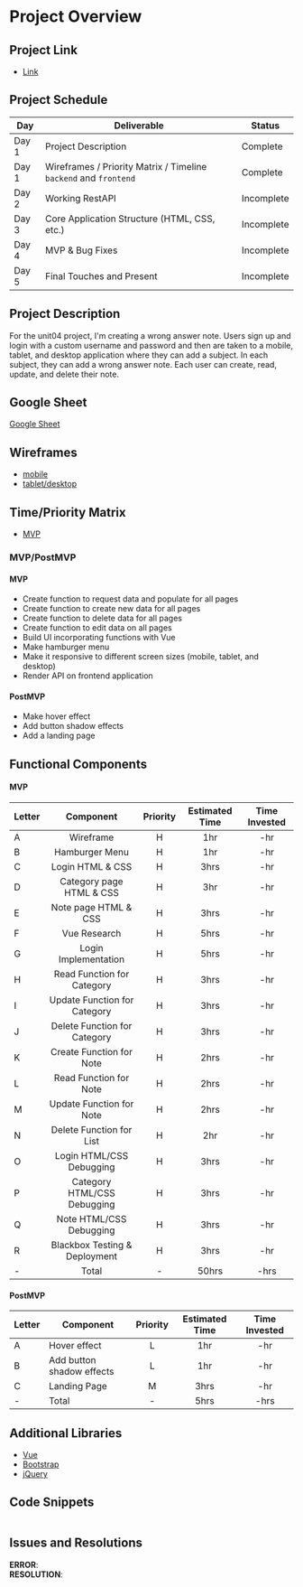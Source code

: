 # Project Overview

## Project Link
- [Link](https://sharp-lewin-c44ba6.netlify.app/#)

## Project Schedule

|  Day | Deliverable | Status
|---|---| ---|
|Day 1| Project Description | Complete
|Day 1| Wireframes / Priority Matrix / Timeline `backend` and `frontend`| Complete
|Day 2| Working RestAPI | Incomplete
|Day 3| Core Application Structure (HTML, CSS, etc.) | Incomplete
|Day 4| MVP & Bug Fixes | Incomplete
|Day 5| Final Touches and Present | Incomplete

## Project Description
For the unit04 project, I'm creating a wrong answer note. Users sign up and login with a custom username and password and then are taken to a mobile, tablet, and desktop application where they can add a subject. In each subject, they can add a wrong answer note. Each user can create, read, update, and delete their note.

## Google Sheet
[Google Sheet](https://docs.google.com/spreadsheets/d/1MiYUM5Rr0hr_9kbYVNgYzxu88jngsMA9udl1Ox-z7Vw/edit#gid=0) 

## Wireframes

- [mobile](https://res.cloudinary.com/dqduwnrb1/image/upload/v1600014820/Page_1_mho2ij.png)
- [tablet/desktop](https://res.cloudinary.com/dqduwnrb1/image/upload/v1600014820/Page_2_itrg3k.png)



## Time/Priority Matrix 

- [MVP](https://res.cloudinary.com/dqduwnrb1/image/upload/v1600017836/p4_front_Time_Priority_Matrix_vw0mro.jpg)

### MVP/PostMVP 

#### MVP
- Create function to request data and populate for all pages
- Create function to create new data for all pages
- Create function to delete data for all pages
- Create function to edit data on all pages
- Build UI incorporating functions with Vue
- Make hamburger menu
- Make it responsive to different screen sizes (mobile, tablet, and desktop)
- Render API on frontend application

#### PostMVP 
- Make hover effect
- Add button shadow effects
- Add a landing page 



## Functional Components

#### MVP

| Letter | Component | Priority | Estimated Time | Time Invested |
| --- | :---: |  :---: | :---: | :---: |
| A | Wireframe | H | 1hr | -hr |
| B | Hamburger Menu | H | 1hr | -hr |
| C | Login HTML & CSS | H | 3hrs | -hr |
| D | Category page HTML & CSS | H | 3hr | -hr |
| E | Note page HTML & CSS | H | 3hrs | -hr |
| F | Vue Research | H | 5hrs | -hr |
| G | Login Implementation | H | 5hrs | -hr |
| H | Read Function for Category | H | 3hrs | -hr |
| I | Update Function for Category | H | 3hrs | -hr |
| J | Delete Function for Category | H | 3hrs | -hr |
| K | Create Function for Note | H | 2hrs | -hr |
| L | Read Function for Note | H | 2hrs | -hr |
| M | Update Function for Note | H | 2hrs | -hr |
| N | Delete Function for List | H | 2hr | -hr |
| O | Login HTML/CSS Debugging | H | 3hrs | -hr |
| P | Category HTML/CSS Debugging | H | 3hrs | -hr |
| Q | Note HTML/CSS Debugging | H | 3hrs | -hr |
| R | Blackbox Testing & Deployment | H | 3hrs | -hr |
| - | Total | - | 50hrs | -hrs |

#### PostMVP
| Letter | Component | Priority | Estimated Time | Time Invested |
| --- | --- | :---: |  :---: | :---: |
| A | Hover effect | L | 1hr | -hr |
| B | Add button shadow effects | L | 1hr | -hr |
| C | Landing Page | M | 3hrs | -hr |
| - | Total | - | 5hrs | -hrs |

## Additional Libraries
- [Vue](https://vuejs.org)
- [Bootstrap](https://getbootstrap.com/)
- [jQuery](https://jquery.com/)

## Code Snippets
```

```


## Issues and Resolutions

**ERROR**:               
**RESOLUTION**: 